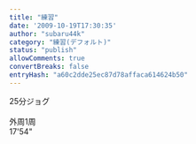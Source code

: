 ```yaml
---
title: "練習"
date: '2009-10-19T17:30:35'
author: "subaru44k"
category: "練習(デフォルト)"
status: "publish"
allowComments: true
convertBreaks: false
entryHash: "a60c2dde25ec87d78affaca614624b50"
---
```

25分ジョグ<br>
<br>
外周1周<br>
17'54"
